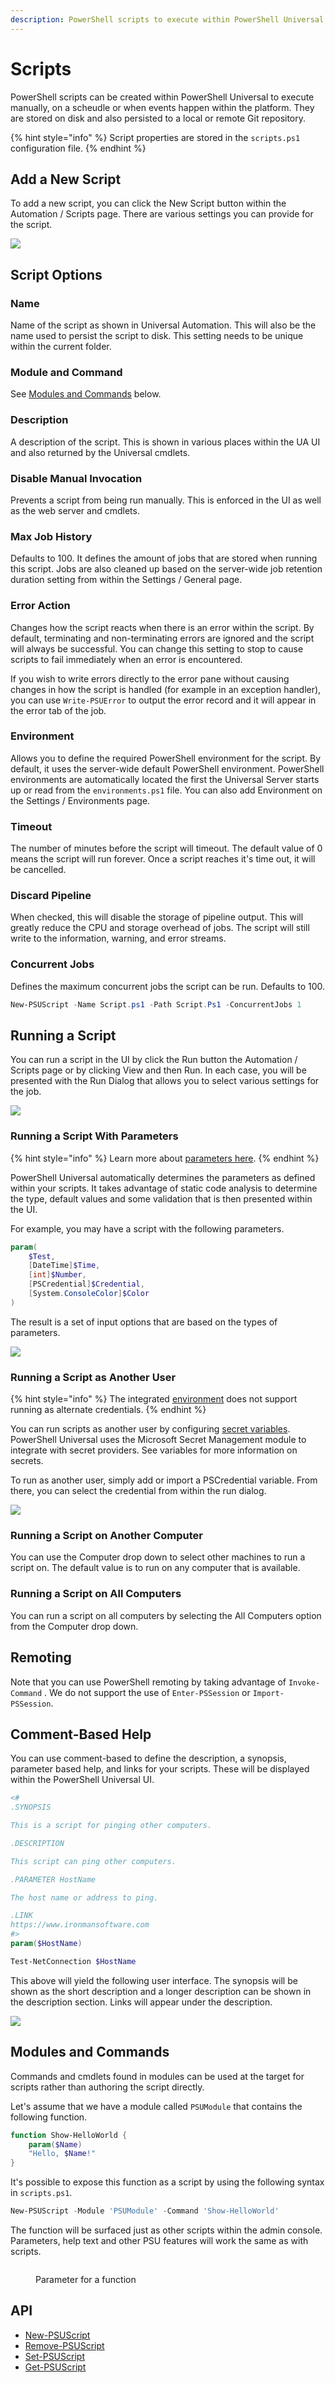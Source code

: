 ```yaml
---
description: PowerShell scripts to execute within PowerShell Universal.
---
```


# Scripts

PowerShell scripts can be created within PowerShell Universal to execute manually, on a scheudle or when events happen within the platform. They are stored on disk and also persisted to a local or remote Git repository.

{% hint style="info" %}
Script properties are stored in the `scripts.ps1` configuration file.
{% endhint %}

## Add a New Script

To add a new script, you can click the New Script button within the Automation / Scripts page. There are various settings you can provide for the script.

![](<../../.gitbook/assets/image (230).png>)

## Script Options

### **Name**

Name of the script as shown in Universal Automation. This will also be the name used to persist the script to disk. This setting needs to be unique within the current folder.

### Module and Command

See [Modules and Commands](./#modules-and-commands) below.

### **Description**

A description of the script. This is shown in various places within the UA UI and also returned by the Universal cmdlets.

### **Disable Manual Invocation**

Prevents a script from being run manually. This is enforced in the UI as well as the web server and cmdlets.

### **Max Job History**

Defaults to 100. It defines the amount of jobs that are stored when running this script. Jobs are also cleaned up based on the server-wide job retention duration setting from within the Settings / General page.

### **Error Action**

Changes how the script reacts when there is an error within the script. By default, terminating and non-terminating errors are ignored and the script will always be successful. You can change this setting to stop to cause scripts to fail immediately when an error is encountered.

If you wish to write errors directly to the error pane without causing changes in how the script is handled (for example in an exception handler), you can use `Write-PSUError` to output the error record and it will appear in the error tab of the job.

### **Environment**

Allows you to define the required PowerShell environment for the script. By default, it uses the server-wide default PowerShell environment. PowerShell environments are automatically located the first the Universal Server starts up or read from the `environments.ps1` file. You can also add Environment on the Settings / Environments page.

### **Timeout**

The number of minutes before the script will timeout. The default value of 0 means the script will run forever. Once a script reaches it's time out, it will be cancelled.

### Discard Pipeline

When checked, this will disable the storage of pipeline output. This will greatly reduce the CPU and storage overhead of jobs. The script will still write to the information, warning, and error streams.

### **Concurrent Jobs**

Defines the maximum concurrent jobs the script can be run. Defaults to 100.

```powershell
New-PSUScript -Name Script.ps1 -Path Script.Ps1 -ConcurrentJobs 1
```

## Running a Script

You can run a script in the UI by click the Run button the Automation / Scripts page or by clicking View and then Run. In each case, you will be presented with the Run Dialog that allows you to select various settings for the job.

![](<../../.gitbook/assets/image (225).png>)

### Running a Script With Parameters

{% hint style="info" %}
Learn more about [parameters here](parameters.md).
{% endhint %}

PowerShell Universal automatically determines the parameters as defined within your scripts. It takes advantage of static code analysis to determine the type, default values and some validation that is then presented within the UI.

For example, you may have a script with the following parameters.

```powershell
param(
    $Test,
    [DateTime]$Time, 
    [int]$Number,
    [PSCredential]$Credential,
    [System.ConsoleColor]$Color
)
```

The result is a set of input options that are based on the types of parameters.

![](<../../.gitbook/assets/image (420).png>)

### Running a Script as Another User

{% hint style="info" %}
The integrated [environment](../../config/environments.md) does not support running as alternate credentials.
{% endhint %}

You can run scripts as another user by configuring [secret variables](../../platform/variables.md#creating-a-secret-variable). PowerShell Universal uses the Microsoft Secret Management module to integrate with secret providers. See variables for more information on secrets.

To run as another user, simply add or import a PSCredential variable. From there, you can select the credential from within the run dialog.

![](<../../.gitbook/assets/image (89).png>)

### Running a Script on Another Computer

You can use the Computer drop down to select other machines to run a script on. The default value is to run on any computer that is available.

### Running a Script on All Computers

You can run a script on all computers by selecting the All Computers option from the Computer drop down.

## Remoting

Note that you can use PowerShell remoting by taking advantage of `Invoke-Command` . We do not support the use of `Enter-PSSession` or `Import-PSSession`.

## Comment-Based Help

You can use comment-based to define the description, a synopsis, parameter based help, and links for your scripts. These will be displayed within the PowerShell Universal UI.

```powershell
<#
.SYNOPSIS 

This is a script for pinging other computers. 

.DESCRIPTION

This script can ping other computers. 

.PARAMETER HostName

The host name or address to ping. 

.LINK
https://www.ironmansoftware.com
#>
param($HostName)

Test-NetConnection $HostName
```

This above will yield the following user interface. The synopsis will be shown as the short description and a longer description can be shown in the description section. Links will appear under the description.

![](<../../.gitbook/assets/image (431).png>)

## Modules and Commands

Commands and cmdlets found in modules can be used at the target for scripts rather than authoring the script directly.&#x20;

Let's assume that we have a module called `PSUModule` that contains the following function.

```powershell
function Show-HelloWorld {
    param($Name)
    "Hello, $Name!"
}
```

It's possible to expose this function as a script by using the following syntax in `scripts.ps1`.

```powershell
New-PSUScript -Module 'PSUModule' -Command 'Show-HelloWorld'
```

The function will be surfaced just as other scripts within the admin console. Parameters, help text and other PSU features will work the same as with scripts.

<figure><img src="../../.gitbook/assets/image (578).png" alt=""><figcaption><p>Parameter for a function<br></p></figcaption></figure>

## API

* [New-PSUScript](https://github.com/ironmansoftware/universal-docs/blob/v5/cmdlets/New-PSUScript.txt)
* [Remove-PSUScript](https://github.com/ironmansoftware/universal-docs/blob/v5/cmdlets/Remove-PSUScript.txt)
* [Set-PSUScript](https://github.com/ironmansoftware/universal-docs/blob/v5/cmdlets/Set-PSUScript.txt)
* [Get-PSUScript](https://github.com/ironmansoftware/universal-docs/blob/v5/cmdlets/Get-PSUScript.txt)

